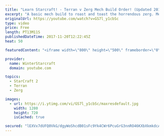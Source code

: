 ```yaml
---
title: "Learn Starcraft! - Terran v Zerg Mech Build Order! (Updated 2018)"
excerpt: "A basic mech build to roast and toast the horrendous zerg. Meant for lower level players looking for some direction! -- Watch live at https://www.twitch.tv/wintergaming"
originalUrl: https://youtube.com/watch?v=GS7l_y1cbSc
type: video
price: Free
length: PT13M11S
publishedDateTime: 2017-11-20T12:22:45Z
heat: 50

featuredContent: "<iframe width=\"800\" height=\"500\" frameborder=\"0\" src=\"https://www.youtube.com/embed/GS7l_y1cbSc\" allow=\"accelerometer; autoplay; encrypted-media; gyroscope; picture-in-picture\" allowfullscreen></iframe>"

provider:
  name: WinterStarcraft
  domain: youtube.com

topics:
  - StarCraft 2
  - Terran
  - Zerg

images:
  - url: https://i.ytimg.com/vi/GS7l_y1cbSc/maxresdefault.jpg
    width: 1280
    height: 720
    isCached: true

secured: "lEXVx7dUFQ0VkG/dgyWoShcdB01sFc9Yk4CWr6PcuGrG3nnRO46KXbXkmkdcAu0qKKW3B2CRYDSIlT72AvNa9o7QhJoW1beoRD6Lir3dzmWbx6Mv341XZezg73F1SZqwogRd2wd/6zaj6meGpum+961IkrZDyRUJsLfwlAS/6VDAP8aWQGj3RTFObGc4xx2RBwyTMOa5rsTTIBLYjXYrTXm9iE//CbQqnmAbya4VkvqODhXHhMeIAacBiklrJL5R1EAHW+iU9VsiOAhx6oK98V/Lcquc8JjvPhqN1qEYNG2+l++FogNhU8aHFUd/zi/pWD//Ac38wrekf0ujJ96Z9XbVkmPBUJm36djAP7S9lLQytjEKyLf7hCA8SHo7Sr31EbW2nRIc1RdcB9SBswR7ETvGTLK6phDtJfB776vJ/Ps=;G2uAgmaI4KGQ4WRRBfBf8A=="
---
```


